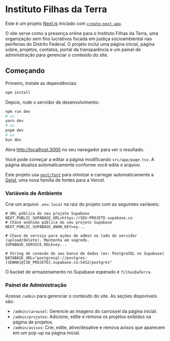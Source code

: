 # Instituto Filhas da Terra

Este é um projeto [Next.js](https://nextjs.org) iniciado com [`create-next-app`](https://nextjs.org/docs/app/api-reference/cli/create-next-app).

O site serve como a presença online para o Instituto Filhas da Terra, uma organização sem fins lucrativos focada em justiça socioambiental nas periferias do Distrito Federal. O projeto inclui uma página inicial, página sobre, projetos, contatos, portal da transparência e um painel de administração para gerenciar o conteúdo do site.

## Começando

Primeiro, instale as dependências:

```bash
npm install
```

Depois, rode o servidor de desenvolvimento:

```bash
npm run dev
# ou
yarn dev
# ou
pnpm dev
# ou
bun dev
```

Abra [http://localhost:3000](http://localhost:3000) no seu navegador para ver o resultado.

Você pode começar a editar a página modificando `src/app/page.tsx`. A página atualiza automaticamente conforme você edita o arquivo.

Este projeto usa [`next/font`](https://nextjs.org/docs/app/building-your-application/optimizing/fonts) para otimizar e carregar automaticamente a [Geist](https://vercel.com/font), uma nova família de fontes para a Vercel.

### Variáveis de Ambiente

Crie um arquivo `.env.local` na raiz do projeto com as seguintes variáveis:

```
# URL pública do seu projeto Supabase
NEXT_PUBLIC_SUPABASE_URL=https://SEU-PROJETO.supabase.co
# Chave anônima pública do seu projeto Supabase
NEXT_PUBLIC_SUPABASE_ANON_KEY=ey...

# Chave de serviço para ações de admin no lado do servidor (upload/delete). Mantenha em segredo.
SUPABASE_SERVICE_ROLE=ey...

# String de conexão do seu banco de dados (ex: PostgreSQL no Supabase)
DATABASE_URL="postgresql://postgres:[SENHA]@[ID_PROJETO].supabase.co:5432/postgres"
```

O bucket de armazenamento no Supabase esperado é `filhasDaTerra`.

### Painel de Administração

Acesse `/admin` para gerenciar o conteúdo do site. As seções disponíveis são:

-   `/admin/carousel`: Gerencie as imagens do carrossel da página inicial.
-   `/admin/projetos`: Adicione, edite e remova os projetos exibidos na página de projetos.
-   `/admin/avisos`: Crie, edite, ative/desative e remova avisos que aparecem em um pop-up na página inicial.
